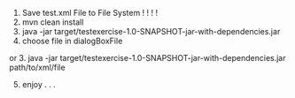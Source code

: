 1. Save test.xml File to File System  ! ! ! !
2. mvn clean install
3. java -jar target/testexercise-1.0-SNAPSHOT-jar-with-dependencies.jar
4. choose file in dialogBoxFile

or
3. java -jar target/testexercise-1.0-SNAPSHOT-jar-with-dependencies.jar path/to/xml/file

5. enjoy . . .
